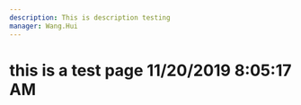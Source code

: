 ```yaml
---
description: This is description testing
manager: Wang.Hui
---
```

# this is a test page 11/20/2019 8:05:17 AM